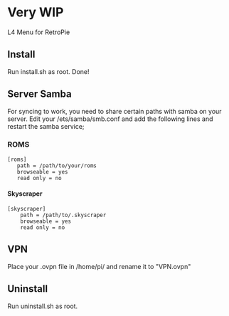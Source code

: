 # Very WIP

L4 Menu for RetroPie

## Install
Run install.sh as root.
Done!

## Server Samba
For syncing to work, you need to share certain paths with samba on your server.
Edit your /ets/samba/smb.conf and add the following lines and restart the samba service;

### ROMS
```
[roms]
   path = /path/to/your/roms
   browseable = yes
   read only = no
```

#### Skyscraper
```
[skyscraper]
    path = /path/to/.skyscraper
    browseable = yes
    read only = no
```

## VPN
Place your .ovpn file in /home/pi/ and rename it to "VPN.ovpn"

## Uninstall
Run uninstall.sh as root.
